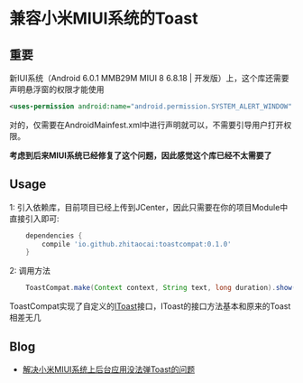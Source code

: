# 兼容小米MIUI系统的Toast

## 重要

新IUI系统（Android 6.0.1 MMB29M MIUI 8 6.8.18 | 开发版）上，这个库还需要声明悬浮窗的权限才能使用

```xml
<uses-permission android:name="android.permission.SYSTEM_ALERT_WINDOW" />
```

对的，仅需要在AndroidMainfest.xml中进行声明就可以，不需要引导用户打开权限。

**考虑到后来MIUI系统已经修复了这个问题，因此感觉这个库已经不太需要了**


## Usage

1: 引入依赖库，目前项目已经上传到JCenter，因此只需要在你的项目Module中直接引入即可:

```gradle
    dependencies {
        compile 'io.github.zhitaocai:toastcompat:0.1.0'
    }
```

2: 调用方法

```java
    ToastCompat.make(Context context, String text, long duration).show();
```

ToastCompat实现了自定义的[IToast](https://github.com/zhitaocai/ToastCompat/blob/master/app%2Fsrc%2Fmain%2Fjava%2Fio%2Fgithub%2Fzhitaocai%2Ftoastcompat%2Ftoastcompat%2FIToast.java)接口，IToast的接口方法基本和原来的Toast相差无几


## Blog

* [解决小米MIUI系统上后台应用没法弹Toast的问题](http://caizhitao.com/2016/02/09/android-toast-compat/)
